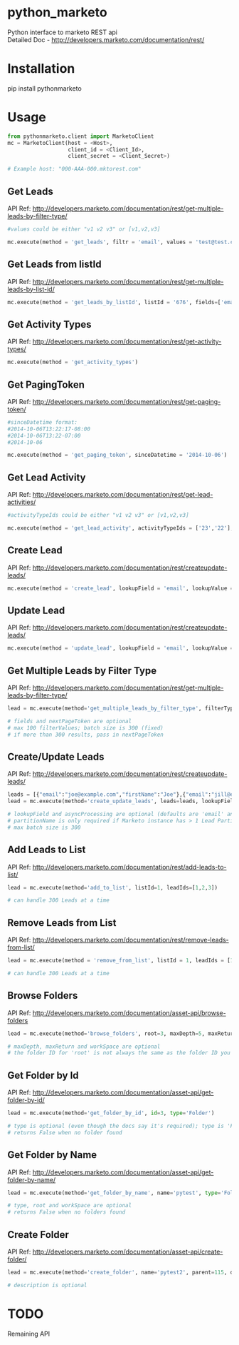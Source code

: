 python_marketo
==============

Python interface to marketo REST api <br />
Detailed Doc - http://developers.marketo.com/documentation/rest/

Installation
============

pip install pythonmarketo

Usage
=====
```python
from pythonmarketo.client import MarketoClient
mc = MarketoClient(host = <Host>, 
                   client_id = <Client_Id>, 
                   client_secret = <Client_Secret>)

# Example host: "000-AAA-000.mktorest.com"
```
Get Leads
---------
API Ref: http://developers.marketo.com/documentation/rest/get-multiple-leads-by-filter-type/ 
```python
#values could be either "v1 v2 v3" or [v1,v2,v3]

mc.execute(method = 'get_leads', filtr = 'email', values = 'test@test.com', fields=['email','firstName','lastName','company','postalCode'])
```

Get Leads from listId
---------------------
API Ref: http://developers.marketo.com/documentation/rest/get-multiple-leads-by-list-id/
```python
mc.execute(method = 'get_leads_by_listId', listId = '676', fields=['email','firstName','lastName','company','postalCode'])
```

Get Activity Types
------------------
API Ref: http://developers.marketo.com/documentation/rest/get-activity-types/
```python
mc.execute(method = 'get_activity_types')
```

Get PagingToken
----------------
API Ref: http://developers.marketo.com/documentation/rest/get-paging-token/
```python
#sinceDatetime format: 
#2014-10-06T13:22:17-08:00
#2014-10-06T13:22-07:00
#2014-10-06

mc.execute(method = 'get_paging_token', sinceDatetime = '2014-10-06')
```

Get Lead Activity
----------------
API Ref: http://developers.marketo.com/documentation/rest/get-lead-activities/
```python
#activityTypeIds could be either "v1 v2 v3" or [v1,v2,v3]

mc.execute(method = 'get_lead_activity', activityTypeIds = ['23','22'], sinceDatetime = '2014-10-06', batchSize = None, listId = None)
```

Create Lead
------------
API Ref: http://developers.marketo.com/documentation/rest/createupdate-leads/
```python
mc.execute(method = 'create_lead', lookupField = 'email', lookupValue = 'test@test.com', values = {'firstName':'Test1', 'lastName':'Test2'})
```

Update Lead
------------
API Ref: http://developers.marketo.com/documentation/rest/createupdate-leads/
```python
mc.execute(method = 'update_lead', lookupField = 'email', lookupValue = 'test@test.com', values = {'firstName':'Test1', 'lastName':'Test2'})
```

Get Multiple Leads by Filter Type
---------------------------------
API Ref: http://developers.marketo.com/documentation/rest/get-multiple-leads-by-filter-type/
```python
lead = mc.execute(method='get_multiple_leads_by_filter_type', filterType='email', filterValues='a@b.com,c@d.com', fields='firstName, middleName, lastName', nextPageToken=None)

# fields and nextPageToken are optional
# max 100 filterValues; batch size is 300 (fixed)
# if more than 300 results, pass in nextPageToken
```

Create/Update Leads
-------------------
API Ref: http://developers.marketo.com/documentation/rest/createupdate-leads/
```python
leads = [{"email":"joe@example.com","firstName":"Joe"},{"email":"jill@example.com","firstName":"Jill"}]
lead = mc.execute(method='create_update_leads', leads=leads, lookupField='email', asyncProcessing='false', partitionName='Default')

# lookupField and asyncProcessing are optional (defaults are 'email' and 'false')
# partitionName is only required if Marketo instance has > 1 Lead Partition
# max batch size is 300
```

Add Leads to List
-----------------
API Ref: http://developers.marketo.com/documentation/rest/add-leads-to-list/ 
```python
lead = mc.execute(method='add_to_list', listId=1, leadIds=[1,2,3])

# can handle 300 Leads at a time
```

Remove Leads from List
----------------------
API Ref: http://developers.marketo.com/documentation/rest/remove-leads-from-list/
```python
lead = mc.execute(method = 'remove_from_list', listId = 1, leadIds = [1,2,3])

# can handle 300 Leads at a time
```

Browse Folders
--------------
API Ref: http://developers.marketo.com/documentation/asset-api/browse-folders
```python
lead = mc.execute(method='browse_folders', root=3, maxDepth=5, maxReturn=200, workSpace='Default')

# maxDepth, maxReturn and workSpace are optional
# the folder ID for 'root' is not always the same as the folder ID you see in the UI of the Marketo app
```

Get Folder by Id
----------------
API Ref: http://developers.marketo.com/documentation/asset-api/get-folder-by-id/
```python
lead = mc.execute(method='get_folder_by_id', id=3, type='Folder')

# type is optional (even though the docs say it's required); type is 'Folder' or 'Program'
# returns False when no folder found
```

Get Folder by Name
------------------
API Ref: http://developers.marketo.com/documentation/asset-api/get-folder-by-name/
```python
lead = mc.execute(method='get_folder_by_name', name='pytest', type='Folder', root=115, workSpace='Europe')

# type, root and workSpace are optional
# returns False when no folders found
```

Create Folder
-------------
API Ref: http://developers.marketo.com/documentation/asset-api/create-folder/
```python
lead = mc.execute(method='create_folder', name='pytest2', parent=115, description='optional description')

# description is optional
```

TODO
====
Remaining API
